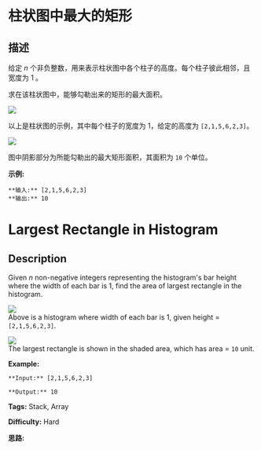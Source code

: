 # 柱状图中最大的矩形

## 描述

给定 _n_ 个非负整数，用来表示柱状图中各个柱子的高度。每个柱子彼此相邻，且宽度为 1 。

求在该柱状图中，能够勾勒出来的矩形的最大面积。



![](https://assets.leetcode-cn.com/aliyun-lc-upload/uploads/2018/10/12/histogram.png)

以上是柱状图的示例，其中每个柱子的宽度为 1，给定的高度为 `[2,1,5,6,2,3]`。



![](https://assets.leetcode-cn.com/aliyun-lc-upload/uploads/2018/10/12/histogram_area.png)

图中阴影部分为所能勾勒出的最大矩形面积，其面积为 `10` 个单位。



**示例:**

    
    
    **输入:** [2,1,5,6,2,3]
    **输出:** 10



# Largest Rectangle in Histogram

## Description



Given _n_ non-negative integers representing the histogram's bar height where the width of each bar is 1, find the area of largest rectangle in the histogram.



![](https://assets.leetcode.com/uploads/2018/10/12/histogram.png)  
Above is a histogram where width of each bar is 1, given height = `[2,1,5,6,2,3]`.



![](https://assets.leetcode.com/uploads/2018/10/12/histogram_area.png)  
The largest rectangle is shown in the shaded area, which has area = `10` unit.



**Example:**

    
    
    **Input:** [2,1,5,6,2,3]
    **Output:** 10
    


**Tags:** Stack, Array

**Difficulty:** Hard

**思路:**
